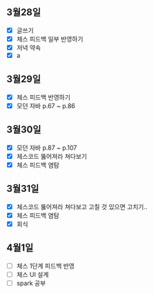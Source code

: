 ## 3월28일

- [x] 글쓰기
- [x] 체스 피드백 일부 반영하기
- [x] 저녁 약속
- [x] a

## 3월29일

- [x] 체스 피드백 반영하기
- [x] 모던 자바 p.67 ~ p.86 

## 3월30일

- [x] 모던 자바 p.87 ~ p.107 
- [x] 체스코드 뚫어져라 쳐다보기 
- [x] 체스 피드백 염탐

## 3월31일

- [x] 체스코드 뚫어져라 쳐다보고 고칠 것 있으면 고치기..
- [x] 체스 피드백 염탐
- [x] 회식

## 4월1일

- [ ] 체스 1단계 피드백 반영
- [ ] 체스 UI 설계
- [ ] spark 공부
